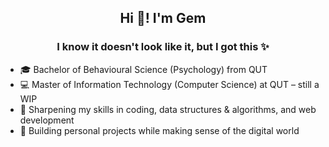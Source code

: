 <h2 align="center">Hi 👋! I'm Gem</h2>
<h3 align="center">I know it doesn't look like it, but I got this ✨</h3>

- 🎓 Bachelor of Behavioural Science (Psychology) from QUT
- 💻 Master of Information Technology (Computer Science) at QUT – still a WIP
- 🚀 Sharpening my skills in coding, data structures & algorithms, and web development
- 🔨 Building personal projects while making sense of the digital world
